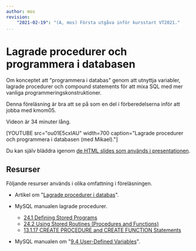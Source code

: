 ```yaml
---
author: mos
revision:
    "2021-02-19": "(A, mos) Första utgåva inför kursstart VT2021."
...
```

Lagrade procedurer och programmera i databasen
====================

Om konceptet att "programmera i databas" genom att utnyttja variabler, lagrade procedurer och compound statements för att mixa SQL med mer vanliga programmeringskonstruktioner.

Denna föreläsning är bra att se på som en del i förberedelserna inför att jobba med kmom05.

Videon är 34 minuter lång.

[YOUTUBE src="ou01E5cxIAU" width=700 caption="Lagrade procedurer och programmera i databasen (med Mikael)."]

Du kan själv bläddra igenom [de HTML slides som används i presentationen](kursmaterial/databas/forelasning/v1/f05-procedurer-och-trigger/slide-procedurer.html).



Resurser
------------------------

Följande resurser används i olika omfattning i föreläsningen.

* Artikel om "[Lagrade procedurer i databas](kunskap/lagrade-procedurer-i-databas)".

* MySQL manualen lagrade procedurer.
    * [24.1 Defining Stored Programs](https://dev.mysql.com/doc/refman/8.0/en/stored-programs-defining.html)
    * [24.2 Using Stored Routines (Procedures and Functions)](https://dev.mysql.com/doc/refman/8.0/en/stored-routines.html)
    * [13.1.17 CREATE PROCEDURE and CREATE FUNCTION Statements](https://dev.mysql.com/doc/refman/8.0/en/create-procedure.html)

* MySQL manualen om "[9.4 User-Defined Variables](https://dev.mysql.com/doc/refman/8.0/en/user-variables.html)".
